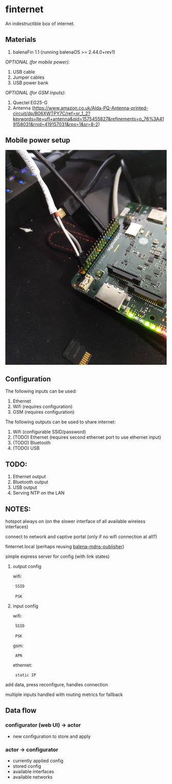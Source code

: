 # finternet
An indestructible box of internet.

## Materials
1. balenaFin 1.1 (running balenaOS >= 2.44.0+rev1)

_OPTIONAL (for mobile power):_
1. USB cable
1. Jumper cables
1. USB power bank

_OPTIONAL (for GSM inputs):_
1. Quectel EG25-G
1. Antenna (https://www.amazon.co.uk/Alda-PQ-Antenna-printed-circuit/dp/B06XWTPY7C/ref=sr_1_2?keywords=lte+ufl+antenna&qid=1575455827&refinements=p_76%3A419158031&rnid=419157031&rps=1&sr=8-2)

## Mobile power setup
![battery-powered-fin](./battery-powered-fin.jpg?raw=true)

## Configuration
The following inputs can be used:

1. Ethernet
1. Wifi (requires configuration)
1. GSM (requires configuration)

The following outputs can be used to share internet:

1. Wifi (configurable SSID/password)
1. (TODO) Ethernet (requires second ethernet port to use ethernet input)
1. (TODO) Bluetooth
1. (TODO) USB

## TODO:
1. Ethernet output
1. Bluetooth output
1. USB output
1. Serving NTP on the LAN

## NOTES:
hotspot always on (on the slower interface of all available wireless interfaces)

connect to network and captive portal (only if no wifi connection at all?)

finternet.local (perhaps reusing [balena-mdns-publisher](https://github.com/balena-io/balena-mdns-publisher))

simple express server for config (with link states)

1. output config

	wifi:

		SSID

		PSK

1. input config

	wifi:

		SSID

		PSK

	gsm:

		APN

	ethernet:

		static IP

add data, press reconfigure, handles connection

multiple inputs handled with routing metrics for fallback

## Data flow
### configurator (web UI) -> actor
+ new configuration to store and apply

### actor -> configurator
+ currently applied config
+ stored config
+ available interfaces
+ available networks
